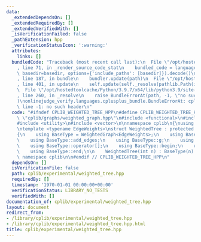 ```yaml
---
data:
  _extendedDependsOn: []
  _extendedRequiredBy: []
  _extendedVerifiedWith: []
  _isVerificationFailed: false
  _pathExtension: hpp
  _verificationStatusIcon: ':warning:'
  attributes:
    links: []
  bundledCode: "Traceback (most recent call last):\n  File \"/opt/hostedtoolcache/Python/3.9.7/x64/lib/python3.9/site-packages/onlinejudge_verify/documentation/build.py\"\
    , line 71, in _render_source_code_stat\n    bundled_code = language.bundle(stat.path,\
    \ basedir=basedir, options={'include_paths': [basedir]}).decode()\n  File \"/opt/hostedtoolcache/Python/3.9.7/x64/lib/python3.9/site-packages/onlinejudge_verify/languages/cplusplus.py\"\
    , line 187, in bundle\n    bundler.update(path)\n  File \"/opt/hostedtoolcache/Python/3.9.7/x64/lib/python3.9/site-packages/onlinejudge_verify/languages/cplusplus_bundle.py\"\
    , line 401, in update\n    self.update(self._resolve(pathlib.Path(included), included_from=path))\n\
    \  File \"/opt/hostedtoolcache/Python/3.9.7/x64/lib/python3.9/site-packages/onlinejudge_verify/languages/cplusplus_bundle.py\"\
    , line 260, in _resolve\n    raise BundleErrorAt(path, -1, \"no such header\"\
    )\nonlinejudge_verify.languages.cplusplus_bundle.BundleErrorAt: cplib/graphs/weighted_graph.hpp:\
    \ line -1: no such header\n"
  code: "#ifndef CPLIB_WEIGHTED_TREE_HPP\n#define CPLIB_WEIGHTED_TREE_HPP\n#include\
    \ \"cplib/graphs/weighted_graph.hpp\"\n#include <functional>\n#include <tuple>\n\
    #include <utility>\n#include <vector>\n\nnamespace cplib\n{\nusing namespace std;\n\
    \ntemplate <typename EdgeWeights>\nstruct WeightedTree : protected WeightedGraph<EdgeWeights>\n\
    {\n    using BaseType = WeightedGraph<EdgeWeights>;\n    using BaseType::add_edge;\n\
    \    using BaseType::add_edges;\n    using BaseType::g;\n    using BaseType::size;\n\
    \    using BaseType::operator[];\n    using BaseType::begin;\n    using BaseType::dfs;\n\
    \    using BaseType::end;\n\n    WeightedTree(int n) : BaseType(n) {}\n};\n} //\
    \ namespace cplib\n\n#endif // CPLIB_WEIGHTED_TREE_HPP\n"
  dependsOn: []
  isVerificationFile: false
  path: cplib/experimental/weighted_tree.hpp
  requiredBy: []
  timestamp: '1970-01-01 00:00:00+00:00'
  verificationStatus: LIBRARY_NO_TESTS
  verifiedWith: []
documentation_of: cplib/experimental/weighted_tree.hpp
layout: document
redirect_from:
- /library/cplib/experimental/weighted_tree.hpp
- /library/cplib/experimental/weighted_tree.hpp.html
title: cplib/experimental/weighted_tree.hpp
---
```


